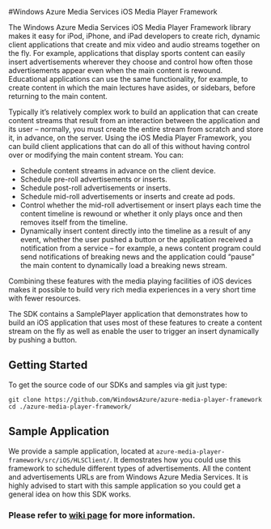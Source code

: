 #Windows Azure Media Services iOS Media Player Framework

The Windows Azure Media Services iOS Media Player Framework library makes it easy for iPod, iPhone, and iPad developers to create rich, dynamic client applications that create and mix video and audio streams together on the fly. For example, applications that display sports content can easily insert advertisements wherever they choose and control how often those advertisements appear even when the main content is rewound. Educational applications can use the same functionality, for example, to create content in which the main lectures have asides, or sidebars, before returning to the main content.

Typically it’s relatively complex work to build an application that can create content streams that result from an interaction between the application and its user – normally, you must create the entire stream from scratch and store it, in advance, on the server. Using the iOS Media Player Framework, you can build client applications that can do all of this without having control over or modifying the main content stream. You can:

- Schedule content streams in advance on the client device.
- Schedule pre-roll advertisements or inserts.
- Schedule post-roll advertisements or inserts.
- Schedule mid-roll advertisements or inserts and create ad pods.
- Control whether the mid-roll advertisement or insert plays each time the content timeline is rewound or whether it only plays once and then removes itself from the timeline.
- Dynamically insert content directly into the timeline as a result of any event, whether the user pushed a button or the application received a notification from a service – for example, a news content program could send notifications of breaking news and the application could “pause” the main content to dynamically load a breaking news stream. 

Combining these features with the media playing facilities of iOS devices makes it possible to build very rich media experiences in a very short time with fewer resources.

The SDK contains a SamplePlayer application that demonstrates how to build an iOS application that uses most of these features to create a content stream on the fly as well as enable the user to trigger an insert dynamically by pushing a button. 

## Getting Started
To get the source code of our SDKs and samples via git just type:

    git clone https://github.com/WindowsAzure/azure-media-player-framework
    cd ./azure-media-player-framework/

## Sample Application
We provide a sample application, located at `azure-media-player-framework/src/iOS/HLSClient/`. It demostrates how you could use this framework to schedule different types of advertisements. All the content and advertisements URLs are from Windows Azure Media Services. It is highly advised to start with this sample application so you could get a general idea on how this SDK works. 


### Please refer to [wiki page](https://github.com/WindowsAzure/azure-media-player-framework/wiki) for more information.
